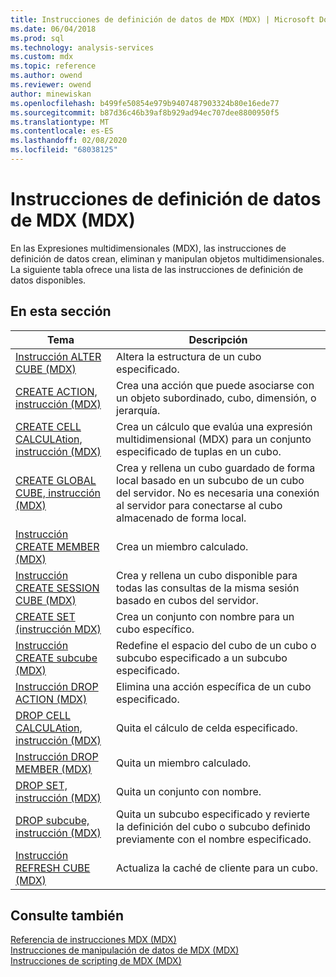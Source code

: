 ```yaml
---
title: Instrucciones de definición de datos de MDX (MDX) | Microsoft Docs
ms.date: 06/04/2018
ms.prod: sql
ms.technology: analysis-services
ms.custom: mdx
ms.topic: reference
ms.author: owend
ms.reviewer: owend
author: minewiskan
ms.openlocfilehash: b499fe50854e979b9407487903324b80e16ede77
ms.sourcegitcommit: b87d36c46b39af8b929ad94ec707dee8800950f5
ms.translationtype: MT
ms.contentlocale: es-ES
ms.lasthandoff: 02/08/2020
ms.locfileid: "68038125"
---
```

# <a name="mdx-data-definition-statements-mdx"></a>Instrucciones de definición de datos de MDX (MDX)


  En las Expresiones multidimensionales (MDX), las instrucciones de definición de datos crean, eliminan y manipulan objetos multidimensionales. La siguiente tabla ofrece una lista de las instrucciones de definición de datos disponibles.  
  
## <a name="in-this-section"></a>En esta sección  
  
|Tema|Descripción|  
|-----------|-----------------|  
|[Instrucción ALTER CUBE &#40;MDX&#41;](../mdx/mdx-data-definition-alter-cube.md)|Altera la estructura de un cubo especificado.|  
|[CREATE ACTION, instrucción &#40;MDX&#41;](../mdx/mdx-data-definition-create-action.md)|Crea una acción que puede asociarse con un objeto subordinado, cubo, dimensión, o jerarquía.|  
|[CREATE CELL CALCULAtion, instrucción &#40;MDX&#41;](../mdx/mdx-data-definition-create-cell-calculation.md)|Crea un cálculo que evalúa una expresión multidimensional (MDX) para un conjunto especificado de tuplas en un cubo.|  
|[CREATE GLOBAL CUBE, instrucción &#40;MDX&#41;](../mdx/mdx-data-definition-create-global-cube.md)|Crea y rellena un cubo guardado de forma local basado en un subcubo de un cubo del servidor. No es necesaria una conexión al servidor para conectarse al cubo almacenado de forma local.|  
|[Instrucción CREATE MEMBER &#40;MDX&#41;](../mdx/mdx-data-definition-create-member.md)|Crea un miembro calculado.|  
|[Instrucción CREATE SESSION CUBE &#40;MDX&#41;](../mdx/mdx-data-definition-create-session-cube.md)|Crea y rellena un cubo disponible para todas las consultas de la misma sesión basado en cubos del servidor.|  
|[CREATE SET &#40;instrucción MDX&#41;](../mdx/mdx-data-definition-create-set.md)|Crea un conjunto con nombre para un cubo específico.|  
|[Instrucción CREATE subcube &#40;MDX&#41;](../mdx/mdx-data-definition-create-subcube.md)|Redefine el espacio del cubo de un cubo o subcubo especificado a un subcubo especificado.|  
|[Instrucción DROP ACTION &#40;MDX&#41;](../mdx/mdx-data-definition-drop-action.md)|Elimina una acción específica de un cubo especificado.|  
|[DROP CELL CALCULAtion, instrucción &#40;MDX&#41;](../mdx/mdx-data-definition-drop-cell-calculation.md)|Quita el cálculo de celda especificado.|  
|[Instrucción DROP MEMBER &#40;MDX&#41;](../mdx/mdx-data-definition-drop-member.md)|Quita un miembro calculado.|  
|[DROP SET, instrucción &#40;MDX&#41;](../mdx/mdx-data-definition-drop-set.md)|Quita un conjunto con nombre.|  
|[DROP subcube, instrucción &#40;MDX&#41;](../mdx/mdx-data-definition-drop-subcube.md)|Quita un subcubo especificado y revierte la definición del cubo o subcubo definido previamente con el nombre especificado.|  
|[Instrucción REFRESH CUBE &#40;MDX&#41;](../mdx/mdx-data-definition-refresh-cube.md)|Actualiza la caché de cliente para un cubo.|  
  
## <a name="see-also"></a>Consulte también  
 [Referencia de instrucciones MDX &#40;MDX&#41;](../mdx/mdx-statement-reference-mdx.md)   
 [Instrucciones de manipulación de datos de MDX &#40;MDX&#41;](../mdx/mdx-data-manipulation-statements-mdx.md)   
 [Instrucciones de scripting de MDX &#40;MDX&#41;](../mdx/mdx-scripting-statements-mdx.md)  
  
  
